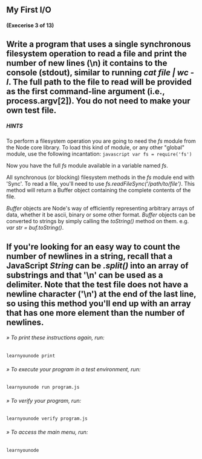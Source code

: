 ## My First I/O
#### (Execerise 3 of 13)
Write a program that uses a single __synchronous__ filesystem operation to read a file and print the number of new lines (\n) it contains to the console (stdout), similar to running *cat file | wc -l*.
The full path to the file to read will be provided as the first command-line argument (i.e., process.argv[2]). You do not need to make your own test file.
---
##### HINTS
To perform a filesystem operation you are going to need the *fs* module from the Node core library. To load this kind of module, or any other "global" module, use the following incantation:
    ```javascript
    var fs = require('fs')
    ```

Now you have the full *fs* module available in a variable named *fs*.

All synchronous (or blocking) filesystem methods in the *fs* module end with 'Sync'. To read a file, you'll need to use *fs.readFileSync('/path/to/file')*. This method will return a Buffer object containing the complete contents of the file.

*Buffer* objects are Node's way of efficiently representing arbitrary arrays of data, whether it be ascii, binary or some other format. *Buffer* objects can be converted to strings by simply calling the *toString()* method on them. e.g. *var str = buf.toString()*.

If you're looking for an easy way to count the number of newlines in a string, recall that a JavaScript *String* can be *.split()* into an array of substrings and that '\n' can be used as a delimiter. Note that the test file does not have a newline character ('\n') at the end of the last line, so using this method you'll end up with an array that has one more element than the number of newlines.
---
###### » To print these instructions again, run:
    learnyounode print
###### » To execute your program in a test environment, run:
    learnyounode run program.js
###### » To verify your program, run:
    learnyounode verify program.js
###### » To access the main menu, run:
    learnyounode
